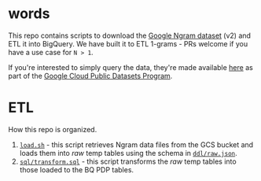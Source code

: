 # words

This repo contains scripts to download the [Google Ngram dataset](https://storage.googleapis.com/books/ngrams/books/datasetsv2.html) (v2) and ETL it into BigQuery. We have built it to ETL 1-grams - PRs welcome if you have a use case for `N > 1`.

If you're interested to simply query the data, they're made available [here](https://console.cloud.google.com/...) as part of the [Google Cloud Public Datasets Program](https://cloud.google.com/public-datasets).

# ETL

How this repo is organized.

1. [`load.sh`](load.sh) - this script retrieves Ngram data files from the GCS bucket and loads them into *raw* temp tables using the schema in [`ddl/raw.json`](ddl/raw.json).
2. [`sql/transform.sql`](sql/transform.sql) - this script transforms the *raw* temp tables into those loaded to the BQ PDP tables.
